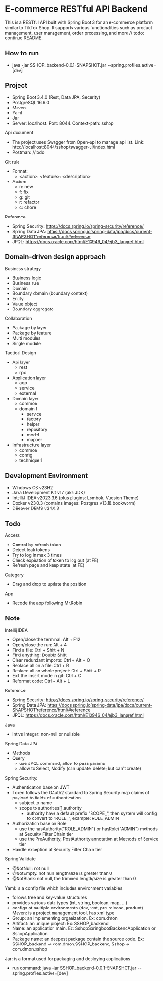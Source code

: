 # E-commerce RESTful API Backend

This is a RESTful API built with Spring Boot 3 for an e-commerce platform similar to TikTok Shop. It supports various functionalities such as product management, user management, order processing, and more // todo: continue README.

## How to run
- java -jar SSHOP_backend-0.0.1-SNAPSHOT.jar --spring.profiles.active=[dev]

## Project
- Spring Boot 3.4.0 (Rest, Data JPA, Security)
- PostgreSQL 16.6.0
- Maven
- Yaml
- Jar
- Server: localhost. Port: 8044. Context-path: sshop

Api document
- The project uses Swagger from Open-api to manage api list. Link: http://localhost:8044/sshop/swagger-ui/index.html
- Postman: //todo

Git rule
- Format:
  - \<action>: \<feature>: \<description>
- Action:
  - n: new
  - f: fix
  - g: git
  - r: refactor
  - c: chore

Reference
- Spring Security: https://docs.spring.io/spring-security/reference/
- Spring Data JPA: https://docs.spring.io/spring-data/jpa/docs/current-SNAPSHOT/reference/html/#reference
- JPQL: https://docs.oracle.com/html/E13946_04/ejb3_langref.html

## Domain-driven design approach
Business strategy
- Business logic
- Business rule
- Domain
- Boundary domain (boundary context)
- Entity
- Value object
- Boundary aggregate

Collaboration
- Package by layer
- Package by feature
- Multi modules
- Single module

Tactical Design
- Api layer
  - rest
  - rpc
- Application layer
  - aop
  - service
  - external
- Domain layer
  - common
  - domain 1
    - service
    - factory
    - helper
    - repository
    - model
    - mapper
- Infrastructure layer
  - common
  - config
  - technique 1

## Development Environment
- Windows OS v23H2
- Java Development Kit v17 (aka JDK)
- IntelliJ IDEA v2023.3.6 (plus plugins: Lombok, Vuesion Theme)
- Docker v23.0.3 (contains images: Postgres v13.18.bookworm)
- DBeaver DBMS v24.0.3

## Todo
Access
  - Control by refresh token
  - Detect leak tokens
  - Try to log in max 3 times
  - Check expiration of token to log out (at FE)
  - Refresh page and keep state (at FE)

Category
  - Drag and drop to update the position

App
  - Recode the aop following Mr.Robin

## Note
Intellij IDEA
- Open/close the terminal: Alt + F12
- Open/close the run: Alt + 4
- Find a file: Ctrl + Shift + N
- Find anything: Double Shift
- Clear redundant imports: Ctrl + Alt + O
- Replace all on a file: Ctrl + R
- Replace all on whole project: Ctrl + Shift + R
- Exit the insert mode in git: Ctrl + C
- Reformat code: Ctrl + Alt + L

Reference
- Spring Security: https://docs.spring.io/spring-security/reference/
- Spring Data JPA: https://docs.spring.io/spring-data/jpa/docs/current-SNAPSHOT/reference/html/#reference
- JPQL: https://docs.oracle.com/html/E13946_04/ejb3_langref.html

Java
- int vs Integer: non-null or nullable

Spring Data JPA
- Methods
- Query
  - use JPQL command, allow to pass params
  - allow to Select, Modify (can update, delete; but can't create)

Spring Security:
- Authentication base on JWT
- Token follows the OAuth2 standard to Spring Security map claims of payload to fields of authentication
  - subject to name
  - scope to authorities[].authority
    - authority have a default prefix "SCOPE_", then system will config to convert to "ROLE_", example: ROLE_ADMIN
- Authorization base on Role
  - use the hasAuthority("ROLE_ADMIN") or hasRole("ADMIN") methods at Security Filter Chain tier
  - use the PreAuthority, PostAuthority annotation at Methods of Service tier
- Handle exception at Security Filter Chain tier

Spring Validate:
- @NotNull: not null
- @NotEmpty: not null, length/size is greater than 0
- @NotBlank: not null, the trimmed length/size is greater than 0

Yaml: is a config file which includes environment variables
- follows tree and key-value structures
- provides various data types (int, string, boolean, map, ...)
- configs at multiple environments (dev, test, pre-release, product)
Maven: is a project management tool, has xml type
- Group: an implementing organization. Ex: com.dmon
- Artifact: an unique project: Ex: SSHOP_backend
- Name: an application main. Ex: SshopSpringbootBackendApplication or SshopApplication
- Package name: an deepest package contain the source code. Ex: SSHOP_backend => com.dmon.SSHOP_backend, Sshop => com.dmon.sshop

Jar: is a format used for packaging and deploying applications
- run command: java -jar SSHOP_backend-0.0.1-SNAPSHOT.jar --spring.profiles.active=[dev]
